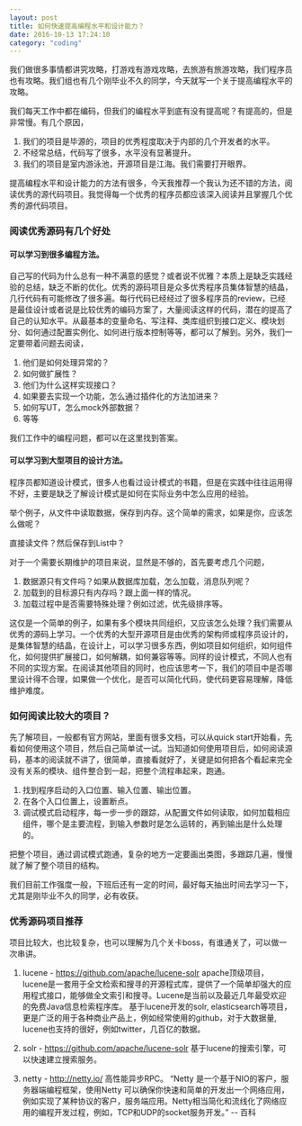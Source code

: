 ```yaml
---
layout: post
title: 如何快速提高编程水平和设计能力？
date: 2016-10-13 17:24:10
category: "coding"
---
```


我们做很多事情都讲究攻略，打游戏有游戏攻略，去旅游有旅游攻略，我们程序员也有攻略。我们组也有几个刚毕业不久的同学，今天就写一个关于提高编程水平的攻略。

我们每天工作中都在编码，但我们的编程水平到底有没有提高呢？有提高的，但是非常慢。有几个原因，

1. 我们的项目是毕源的，项目的优秀程度取决于内部的几个开发者的水平。
2. 不经常总结，代码写了很多，水平没有显著提升。
3. 我们的项目是室内游泳池，开源项目是江海。我们需要打开眼界。

提高编程水平和设计能力的方法有很多，今天我推荐一个我认为还不错的方法，阅读优秀的源代码项目。我觉得每一个优秀的程序员都应该深入阅读并且掌握几个优秀的源代码项目。

### 阅读优秀源码有几个好处



#### 可以学习到很多编程方法。

自己写的代码为什么总有一种不满意的感觉？或者说不优雅？本质上是缺乏实践经验的总结，缺乏不断的优化。优秀的源码项目是众多优秀程序员集体智慧的结晶，几行代码有可能修改了很多遍。每行代码已经经过了很多程序员的review，已经是最佳设计或者说是比较优秀的编码方案了，大量阅读这样的代码，潜在的提高了自己的认知水平。从最基本的变量命名、写注释、类库组织到接口定义、模块划分、如何通过配置实例化、如何进行版本控制等等，都可以了解到。另外，我们一定要带着问题去阅读，

1. 他们是如何处理异常的？
2. 如何做扩展性？
3. 他们为什么这样实现接口？
4. 如果要去实现一个功能，怎么通过插件化的方法加进来？
5. 如何写UT，怎么mock外部数据？
6. 等等

我们工作中的编程问题，都可以在这里找到答案。

#### 可以学习到大型项目的设计方法。

程序员都知道设计模式，很多人也看过设计模式的书籍，但是在实践中往往运用得不好，主要是缺乏了解设计模式是如何在实际业务中怎么应用的经验。

举个例子，从文件中读取数据，保存到内存。这个简单的需求，如果是你，应该怎么做呢？

直接读文件？然后保存到List中？

对于一个需要长期维护的项目来说，显然是不够的，首先要考虑几个问题，

1. 数据源只有文件吗？如果从数据库加载，怎么加载，消息队列呢？
2. 加载到的目标源只有内存吗？跟上面一样的情况。
3. 加载过程中是否需要特殊处理？例如过滤，优先级排序等。

这仅是一个简单的例子，如果有多个模块共同组织，又应该怎么处理？我们需要从优秀的源码上学习。一个优秀的大型开源项目是由优秀的架构师或程序员设计的，是集体智慧的结晶，在设计上，可以学习很多东西，例如项目如何组织，如何组件化，如何提供扩展接口，如何解耦，如何兼容等等。同样的设计模式，不同人也有不同的实现方案。在阅读其他项目的同时，也应该思考一下，我们的项目中是否哪里设计得不合理，如果做一个优化，是否可以简化代码，使代码更容易理解，降低维护难度。


### 如何阅读比较大的项目？

先了解项目，一般都有官方网站，里面有很多文档，可以从quick start开始看，先看如何使用这个项目，然后自己简单试一试。当知道如何使用项目后，如何阅读源码，基本的阅读就不讲了，很简单，直接看就好了，关键是如何把各个看起来完全没有关系的模块、组件整合到一起，把整个流程串起来，跑通。

1. 找到程序启动的入口位置、输入位置、输出位置。
2. 在各个入口位置上，设置断点。
3. 调试模式启动程序，每一步一步的跟踪，从配置文件如何读取，如何加载相应组件，哪个是主要流程，到输入参数时是怎么运转的，再到输出是什么处理的。

把整个项目，通过调试模式跑通，复杂的地方一定要画出类图，多跟踪几遍，慢慢就了解了整个项目的结构。


我们目前工作强度一般，下班后还有一定的时间，最好每天抽出时间去学习一下，尤其是刚毕业不久的同学，必有收获。


 
### 优秀源码项目推荐

项目比较大，也比较复杂，也可以理解为几个关卡boss，有谁通关了，可以做一次串讲。

1. lucene - https://github.com/apache/lucene-solr
apache顶级项目，lucene是一套用于全文检索和搜寻的开源程式库，提供了一个简单却强大的应用程式接口，能够做全文索引和搜寻。Lucene是当前以及最近几年最受欢迎的免费Java信息检索程序库。
基于lucene开发的solr, elasticsearch等项目，更是广泛的用于各种商业产品上，例如经常使用的github，对于大数据量, lucene也支持的很好，例如twitter，几百亿的数据。

2. solr - https://github.com/apache/lucene-solr
基于lucene的搜索引擎，可以快速建立搜索服务。

3. netty - http://netty.io/
高性能异步RPC。
“Netty 是一个基于NIO的客户，服务器端编程框架，使用Netty 可以确保你快速和简单的开发出一个网络应用，例如实现了某种协议的客户，服务端应用。Netty相当简化和流线化了网络应用的编程开发过程，例如，TCP和UDP的socket服务开发。” -- 百科
